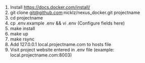 1. Install https://docs.docker.com/install/
2. git clone git@github.com:nicklz/nexus_docker.git projectname
3. cd projectname
4. cp .env.example .env && vi .env (Configure fields here)
5. make install
6. make up
7. make rsync
8. Add 127.0.0.1 local.projectname.com to hosts file
9. Visit project website entered in .env file (example: local.projectname.com:8003)
